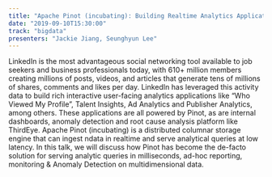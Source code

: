 ```yaml
---
title: "Apache Pinot (incubating): Building Realtime Analytics Applications at LinkedIn Scale"
date: "2019-09-10T15:30:00"
track: "bigdata"
presenters: "Jackie Jiang, Seunghyun Lee"
---
```


LinkedIn is the most advantageous social networking tool available to job seekers and business professionals today, with 610+ million members creating millions of posts, videos, and articles that generate tens of millions of shares, comments and likes per day. LinkedIn has leveraged this activity data to build rich interactive user-facing analytics applications like “Who Viewed My Profile”, Talent Insights, Ad Analytics and Publisher Analytics, among others. These applications are all powered by Pinot, as are internal dashboards, anomaly detection and root cause analysis platform like ThirdEye. Apache Pinot (incubating) is a distributed columnar storage engine that can ingest ndata in realtime and serve analytical queries at low latency. In this talk, we will discuss how Pinot has become the de-facto solution for serving analytic queries in milliseconds, ad-hoc reporting, monitoring & Anomaly Detection on multidimensional data.
